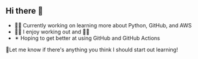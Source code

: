 ## Hi there 👋

<!--
**tawanathomas/tawanathomas** is a ✨ _special_ ✨ repository because its `README.md` (this file) appears on your GitHub profile.

Here are some ideas to get you started:

- 🔭 I’m currently working on ...
- 🌱 I’m currently learning ...
- 👯 I’m looking to collaborate on ...
- 🤔 I’m looking for help with ...
- 💬 Ask me about ...
- 📫 How to reach me: ...
- 😄 Pronouns: ...
- ⚡ Fun fact: ...
-->

- 👩‍💼 Currently working on learning more about Python, GitHub, and AWS
- 🏋️‍♀️ I enjoy working out and 🏊‍♀️
- ✴  Hoping to get better at using GitHub and GitHub Actions

👋Let me know if there's anything you think I should start out learning!
